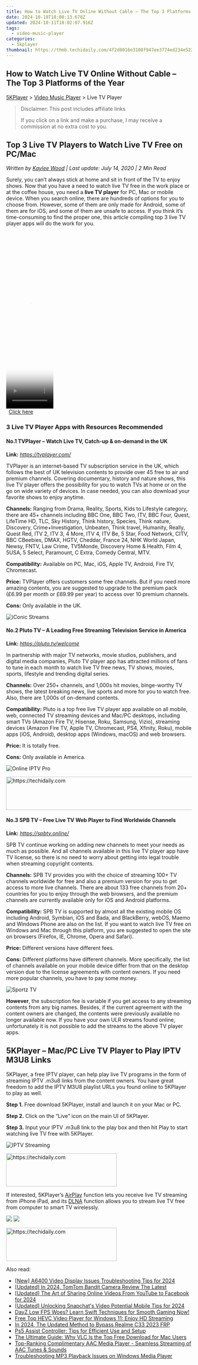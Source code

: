 ```yaml
---
title: How to Watch Live TV Online Without Cable – The Top 3 Platforms of the Year
date: 2024-10-10T18:08:13.678Z
updated: 2024-10-11T18:02:07.916Z
tags:
  - video-music-player
categories:
  - 5kplayer
thumbnail: https://thmb.techidaily.com/4f2d8016e3108f947ee3774ed234e522592c51bdb9d218a2d3fa1a7e34081e27.jpg
---
```


## How to Watch Live TV Online Without Cable – The Top 3 Platforms of the Year

[5KPlayer](https://tools.techidaily.com/5kplayer/products/) \> [Video Music Player](https://tools.techidaily.com/5kplayer/video-music-player/) \> Live TV Player

>  Disclaimer: This post includes affiliate links
>
>  If you click on a link and make a purchase, I may receive a commission at no extra cost to you.
>

## Top 3 Live TV Players to Watch Live TV Free on PC/Mac

 _Written by [Kaylee Wood](https://www.quora.com/profile/Amanda-Hu-21) | Last update: July 14, 2020 | 2 Min Read_

Surely, you can’t always stick at home and sit in front of the TV to enjoy shows. Now that you have a need to watch live TV free in the work place or at the coffee house, you need a **live TV player** for PC, Mac or mobile device. When you search online, there are hundreds of options for you to choose from. However, some of them are only made for Android, some of them are for iOS, and some of them are unsafe to access. If you think it’s time-consuming to find the proper one, this article compiling top 3 live TV player apps will do the work for you.

<!-- affiliate ads begin -->
<span id="1977028">
					<video width="128" height="480" style="cursor:pointer"
           poster="//a.impactradius-go.com/display-clicktoplayimage/1977028.png"
           onclick="if(!this.playClicked){this.play();this.setAttribute('controls',true);this.playClicked=true;}">
	   <source src="//a.impactradius-go.com/display-ad/22993-1977028">
	   <img src="//a.impactradius-go.com/display-clicktoplayimage/1977028.png" style="border: none; height: 100%; width: 100%; object-fit: contain">
	</video>
	<div style="width:80px;text-align:center"><a href="javascript:window.open(decodeURIComponent('https%3A%2F%2Fhomestyler.sjv.io%2Fc%2F5597632%2F1977028%2F22993'), '_blank');void(0);">Click here</a></div>
</span>
<img height="0" width="0" src="https://imp.pxf.io/i/5597632/1977028/22993" style="position:absolute;visibility:hidden;" border="0" />
<!-- affiliate ads end -->

### 3 Live TV Player Apps with Resources Recommended

#### **No.1 TVPlayer – Watch Live TV, Catch-up & on-demand in the UK**

**Link:** _https://tvplayer.com/_

TVPlayer is an internet-based TV subscription service in the UK, which follows the best of UK television contents to provide over 45 free to air and premium channels. Covering documentary, history and nature shows, this live TV player offers the possibility for you to watch TVs at home or on the go on wide variety of devices. In case needed, you can also download your favorite shows to enjoy anytime.

**Channels:** Ranging from Drama, Reality, Sports, Kids to Lifestyle category, there are 45+ channels including BBC One, BBC Two, ITV, BBC Four, Quest, LifeTime HD, TLC, Sky History, Think history, Species, Think nature, Discovery, Crime+Investigation, Unbeaten, Think travel, Humanity, Really, Quest Red, ITV 2, ITV 3, 4 More, ITV 4, ITV Be, 5 Star, Food Network, CITV, BBC CBeebies, DMAX, HGTV, Cheddar, France 24, NHK World Japan, Newsy, FNTV, Law Crime, TV5Monde, Discovery Home & Health, Film 4, 5USA, 5 Select, Paramount, C Extra, Comedy Central, MTV.

**Compatibility:** Available on PC, Mac, iOS, Apple TV, Android, Fire TV, Chromecast.

**Price:** TVPlayer offers customers some free channels. But if you need more amazing contents, you are suggested to upgrade to the premium pack (£6.99 per month or £69.99 per year) to access over 10 premium channels.

**Cons:** Only available in the UK.

![iConic Streams](https://www.5kplayer.com/video-music-player/img/tvplayer.jpg) 

#### **No.2 Pluto TV – A Leading Free Streaming Television Service in America**

**Link:** _https://pluto.tv/welcome_

In partnership with major TV networks, movie studios, publishers, and digital media companies, Pluto TV player app has attracted millions of fans to tune in each month to watch live TV free news, TV shows, movies, sports, lifestyle and trending digital series.

**Channels:** Over 250+ channels, and 1,000s hit movies, binge-worthy TV shows, the latest breaking news, live sports and more for you to watch free. Also, there are 1,000s of on-demand contents.

**Compatibility:** Pluto is a top free live TV player app available on all mobile, web, connected TV streaming devices and Mac/PC desktops, including smart TVs (Amazon Fire TV, Hisense, Roku, Samsung, Vizio), streaming devices (Amazon Fire TV, Apple TV, Chromecast, PS4, Xfinity, Roku), mobile apps (iOS, Android), desktop apps (Windows, macOS) and web browsers.

**Price:** It is totally free.

**Cons:** Only available in America.

![Online IPTV Pro](https://www.5kplayer.com/video-music-player/img/pluto-tv.jpg) 

<!-- affiliate ads begin -->
<a href="https://appsumo.8odi.net/c/5597632/2144308/7443" target="_top" id="2144308">
  <img src="//a.impactradius-go.com/display-ad/7443-2144308" border="0" alt="https://techidaily.com" width="600" height="90"/>
</a>
<img height="0" width="0" src="https://appsumo.8odi.net/i/5597632/2144308/7443" style="position:absolute;visibility:hidden;" border="0" />
<!-- affiliate ads end -->

#### **No.3 SPB TV – Free Live TV Web Player to Find Worldwide Channels**

**Link:** _https://spbtv.online/_

SPB TV continue working on adding new channels to meet your needs as much as possible. And all channels available in this live TV player app have TV license, so there is no need to worry about getting into legal trouble when streaming copyright contents.

**Channels:** SPB TV provides you with the choice of streaming 100+ TV channels worldwide for free and also a premium version for you to get access to more live channels. There are about 133 free channels from 20+ countries for you to enjoy through the web browsers, and the premium channels are currently available only for iOS and Android platforms.

**Compatibility:** SPB TV is supported by almost all the existing mobile OS including Android, Symbian, iOS and Bada, and BlackBerry, webOS, Maemo and Windows Phone are also on the list. If you want to watch live TV free on Windows and Mac through this platform, you are suggested to open the site on browsers (Firefox, IE, Chrome, Opera and Safari).

**Price:** Different versions have different fees.

**Cons:** Different platforms have different channels. More specifically, the list of channels available on your mobile device differ from that on the desktop version due to the license agreements with content owners. If you need more popular channels, you have to pay some money.

![Sportz TV](https://www.5kplayer.com/video-music-player/img/spb-tv.jpg) 

**However**, the subscription fee is variable if you get access to any streaming contents from any big names. Besides, if the current agreement with the content owners are changed, the contents were previously available no longer available now. If you have your own ULR streams found online, unfortunately it is not possible to add the streams to the above TV player apps.

## 5KPlayer – Mac/PC Live TV Player to Play IPTV M3U8 Links

5KPlayer, a free IPTV player, can help play live TV programs in the form of streaming IPTV .m3u8 links from the content owners. You have great freedom to add the IPTV M3U8 playlist URLs you found online to 5KPlayer to play as well. 

**Step 1.** Free download 5KPlayer, install and launch it on your Mac or PC.

**Step 2.** Click on the “Live” icon on the main UI of 5KPlayer.

**Step 3.** Input your IPTV .m3u8 link to the play box and then hit Play to start watching live TV free with 5KPlayer.

![IPTV Streaming](https://www.5kplayer.com/video-music-player/img/5kplayer-play-m3u8.jpg) 

<!-- affiliate ads begin -->
<a href="https://laganoo.pxf.io/c/5597632/1484910/16446" target="_top" id="1484910">
  <img src="//a.impactradius-go.com/display-ad/16446-1484910" border="0" alt="https://techidaily.com" width="300" height="90"/>
</a>
<img height="0" width="0" src="https://laganoo.pxf.io/i/5597632/1484910/16446" style="position:absolute;visibility:hidden;" border="0" />
<!-- affiliate ads end -->

If interested, 5KPlayer’s [AirPlay](https://tools.techidaily.com/5kplayer/airplay/) function lets you receive live TV streaming from iPhone iPad, and its [DLNA](https://tools.techidaily.com/5kplayer/dlna/) function allows you to stream live TV free from computer to smart TV wirelessly.

[![](https://www.5kplayer.com/video-music-player/../button/freedownwhitewin.png)](https://tools.techidaily.com/5kplayer/products/) [![](https://www.5kplayer.com/video-music-player/../button/freedownbackmac.png)](https://tools.techidaily.com/5kplayer/products/)

<!-- affiliate ads begin -->
<a href="https://aligracehair.sjv.io/c/5597632/1868586/19272" target="_top" id="1868586">
  <img src="//a.impactradius-go.com/display-ad/19272-1868586" border="0" alt="https://techidaily.com" width="300" height="90"/>
</a>
<img height="0" width="0" src="https://aligracehair.sjv.io/i/5597632/1868586/19272" style="position:absolute;visibility:hidden;" border="0" />
<!-- affiliate ads end -->

<ins class="adsbygoogle"
     style="display:block"
     data-ad-format="autorelaxed"
     data-ad-client="ca-pub-7571918770474297"
     data-ad-slot="1223367746"></ins>

<ins class="adsbygoogle"
     style="display:block"
     data-ad-client="ca-pub-7571918770474297"
     data-ad-slot="8358498916"
     data-ad-format="auto"
     data-full-width-responsive="true"></ins>

<span class="atpl-alsoreadstyle">Also read:</span>
<div><ul>
<li><a href="https://article-helps.techidaily.com/new-a6400-video-display-issues-troubleshooting-tips-for-2024/"><u>[New] A6400 Video Display Issues Troubleshooting Tips for 2024</u></a></li>
<li><a href="https://fox-hovers.techidaily.com/updated-in-2024-tomtom-bandit-camera-review-the-latest/"><u>[Updated] In 2024, TomTom Bandit Camera Review The Latest</u></a></li>
<li><a href="https://facebook-clips.techidaily.com/updated-the-art-of-sharing-online-videos-from-youtube-to-facebook-for-2024/"><u>[Updated] The Art of Sharing Online Videos From YouTube to Facebook for 2024</u></a></li>
<li><a href="https://snapchat-videos.techidaily.com/updated-unlocking-snapchats-video-potential-mobile-tips-for-2024/"><u>[Updated] Unlocking Snapchat's Video Potential Mobile Tips for 2024</u></a></li>
<li><a href="https://win-able.techidaily.com/dayz-low-fps-woes-learn-swift-techniques-for-smooth-gaming-now/"><u>DayZ Low FPS Woes? Learn Swift Techniques for Smooth Gaming Now!</u></a></li>
<li><a href="https://video-ai-editor.techidaily.com/free-top-hevc-video-player-for-windows-11-enjoy-hd-streaming/"><u>Free Top HEVC Video Player for Windows 11: Enjoy HD Streaming</u></a></li>
<li><a href="https://android-frp.techidaily.com/in-2024-the-updated-method-to-bypass-realme-c33-2023-frp-by-drfone-android/"><u>In 2024, The Updated Method to Bypass Realme C33 2023 FRP</u></a></li>
<li><a href="https://games-able.techidaily.com/ps5-assist-controller-tips-for-efficient-use-and-setup/"><u>Ps5 Assist Controller: Tips for Efficient Use and Setup</u></a></li>
<li><a href="https://video-ai-editor.techidaily.com/the-ultimate-guide-why-vlc-is-the-top-free-download-for-mac-users/"><u>The Ultimate Guide: Why VLC Is the Top Free Download for Mac Users</u></a></li>
<li><a href="https://video-ai-editor.techidaily.com/top-ranking-complimentary-aac-media-player-seamless-streaming-of-aac-tunes-and-sounds/"><u>Top-Ranking Complimentary AAC Media Player - Seamless Streaming of AAC Tunes & Sounds</u></a></li>
<li><a href="https://video-ai-editor.techidaily.com/troubleshooting-mp3-playback-issues-on-windows-media-player/"><u>Troubleshooting MP3 Playback Issues on Windows Media Player</u></a></li>
</ul></div>

